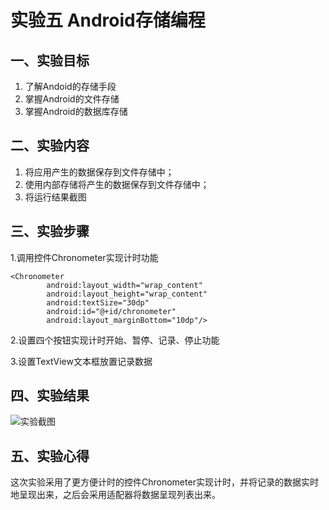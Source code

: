 # 实验五 Android存储编程 

## 一、实验目标

1. 了解Andoid的存储手段
2. 掌握Android的文件存储
3. 掌握Android的数据库存储

## 二、实验内容
1. 将应用产生的数据保存到文件存储中；
2. 使用内部存储将产生的数据保存到文件存储中；
3. 将运行结果截图

## 三、实验步骤
1.调用控件Chronometer实现计时功能
```
<Chronometer
        android:layout_width="wrap_content"
        android:layout_height="wrap_content"
        android:textSize="30dp"
        android:id="@+id/chronometer"
        android:layout_marginBottom="10dp"/>
```
2.设置四个按钮实现计时开始、暂停、记录、停止功能

3.设置TextView文本框放置记录数据

## 四、实验结果
![实验截图](https://github.com/TiAmo825/android-labs-2020/blob/master/students/net1814080903221/lab5.jpg)

## 五、实验心得
这次实验采用了更方便计时的控件Chronometer实现计时，并将记录的数据实时地呈现出来，之后会采用适配器将数据呈现列表出来。
